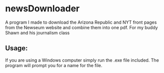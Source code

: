 # newsDownloader
A program I made to download the Arizona Republic and NYT front pages from the Newseum website and combine them into one pdf. For my buddy Shawn and his journalism class

## Usage:

If you are using a Windows computer simply run the .exe file included. The program will prompt you for a name for the file.
